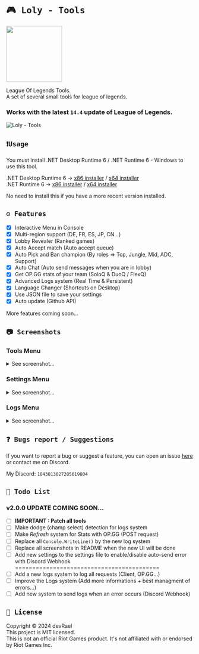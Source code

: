 ﻿# `🎮 Loly - Tools`

<img src="https://i.imgur.com/irDTPDC.png" width="150" alt=""/>

League Of Legends Tools.<br>
A set of several small tools for league of legends.

### Works with the latest `14.4` update of League of Legends.

![Loly - Tools](https://i.imgur.com/8o9dfBC.png)

## `❗Usage`

You must install .NET Desktop Runtime 6 / .NET Runtime 6 - Windows to use this tool.

.NET Desktop Runtime 6 -> [x86 installer](https://dotnet.microsoft.com/en-us/download/dotnet/thank-you/runtime-desktop-6.0.16-windows-x86-installer) / [x64 installer](https://dotnet.microsoft.com/en-us/download/dotnet/thank-you/runtime-desktop-6.0.16-windows-x64-installer)<br>
.NET Runtime 6 -> [x86 installer](https://dotnet.microsoft.com/en-us/download/dotnet/thank-you/runtime-6.0.16-windows-x86-installer) / [x64 installer](https://dotnet.microsoft.com/en-us/download/dotnet/thank-you/runtime-6.0.16-windows-x64-installer)

No need to install this if you have a more recent version installed.

## `⚙️ Features`

- [x] Interactive Menu in Console
- [x] Multi-region support (DE, FR, ES, JP, CN...)
- [x] Lobby Revealer (Ranked games)
- [x] Auto Accept match (Auto accept queue)
- [x] Auto Pick and Ban champion (By roles => Top, Jungle, Mid, ADC, Support)
- [x] Auto Chat (Auto send messages when you are in lobby)
- [x] Get OP.GG stats of your team (SoloQ & DuoQ / FlexQ)
- [x] Advanced Logs system (Real Time & Persistent)
- [x] Language Changer (Shortcuts on Desktop)
- [x] Use JSON file to save your settings
- [x] Auto update (Github API)

More features coming soon...

## `📷 Screenshots`

### Tools Menu

<details>
<summary>See screenshot...</summary>
<img src="https://i.imgur.com/Dnmqt3Y.png" alt="devRael1">
</details>

### Settings Menu

<details>
<summary>See screenshot...</summary>
<img src="https://i.imgur.com/pbCghK5.png" alt="devRael1">
</details>

### Logs Menu

<details>
<summary>See screenshot...</summary>
<img src="https://i.imgur.com/1ggLk5l.png" alt="devRael1">
</details>

## `❓ Bugs report / Suggestions`

If you want to report a bug or suggest a feature, you can open an
issue [here](https://github.com/devRael1/LolyTools/issues) or contact me on Discord.

My Discord: `1043813027205619804`

## `🧾 Todo List`

### v2.0.0 UPDATE COMING SOON...

- [ ] **IMPORTANT : Patch all tools**
- [ ] Make dodge (champ select) detection for logs system
- [ ] Make *Refresh* system for Stats with OP.GG (POST request)
- [ ] Replace all `Console.WriteLine()` by the new log system
- [ ] Replace all screenshots in README when the new UI will be done
- [ ] Add new settings to the settings file to enable/disable auto-send error with Discord Webhook
==========================================
- [ ] Add a new logs system to log all requests (Client, OP.GG...)
- [ ] Improve the Logs system (Add more informations + best managment of errors...)
- [	] Add new system to send logs when an error occurs (Discord Webhook)

## `📝 License`

Copyright © 2024 devRael<br>
This project is MIT licensed.<br>
This is not an official Riot Games product. It's not affiliated with or endorsed by Riot Games Inc.
